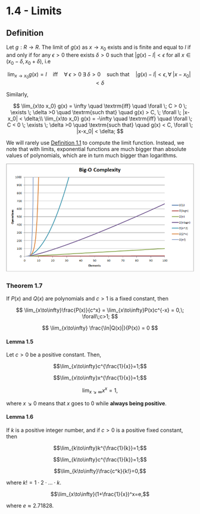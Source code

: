 # 1.4 - Limits

## Definition

Let $g : R \to R$. The limit of $g(x)$ as $x \to x_0$ exists and is finite and equal to $l$ if and only if for any $\epsilon > 0$ there exists $\delta > 0$ such that $|g(x) - l| <  \epsilon$ for all $x \in (x_0 - \delta, x_0 + \delta)$, i.e

$$ \lim_{x\to x_0} g(x) = l \quad \textrm{iff} \quad \forall \; \epsilon > 0 \; \exists \; \delta > 0 \quad \textrm{such that} \quad |g(x)-l| < \epsilon, \forall \; |x-x_0| < \delta$$

Similarly,

$$ \lim_{x\to x_0} g(x) = \infty \quad \textrm{iff} \quad \forall \; C > 0 \; \exists \; \delta >0 \quad \textrm{such that} \quad g(x) > C, \; \forall \; |x-x_0| < \delta;\\ \lim_{x\to x_0} g(x) = -\infty \quad \textrm{iff} \quad \forall \; C < 0 \; \exists \; \delta >0 \quad \textrm{such that} \quad g(x) < C, \forall \; |x-x_0| < \delta; $$

We will rarely use [Definition 1.1](#definition-11) to compute the limit function. Instead, we note that with limits, exponential functions are much bigger than absolute values of polynomials, which are in turn much bigger than logarithms.

<p align="center">
  <img src="/c1/imgs/1.1%20-%20Big%20O.png" alt="(https://stackoverflow.com/questions/4317414/polynomial-time-and-exponential-time)"/>
</p>

### Theorem 1.7

If $P(x)$ and $Q(x)$ are polynomials and $c>1$ is a fixed constant, then

$$ \lim_{x\to\infty}\frac{P(x)}{c^x} = \lim_{x\to\infty}P(x)c^{-x} = 0,\; \forall\;c>1; $$

$$ \lim_{x\to\infty} \frac{\ln|Q(x)|}{P(x)} = 0 $$

#### Lemma 1.5

Let $c>0$ be a positive constant. Then,

$$\lim_{x\to\infty}c^{\frac{1}{x}}=1;$$

$$\lim_{x\to\infty}x^{\frac{1}{x}}=1;$$

$$\lim_{x\searrow\infty}x^x=1,$$

where $x\searrow0$ means that $x$ goes to $0$ while **always being positive**.

#### Lemma 1.6

If $k$ is a positive integer number, and if $c>0$ is a positive fixed constant, then

$$\lim_{k\to\infty}k^{\frac{1}{k}}=1;$$

$$\lim_{k\to\infty}c^{\frac{1}{k}}=1;$$

$$\lim_{k\to\infty}\frac{c^k}{k!}=0,$$

where $k! = 1\cdot2\cdot...\cdot k$.

$$\lim_{x\to\infty}(1+\frac{1}{x})^x=e,$$

where $e\approx2.71828$.
